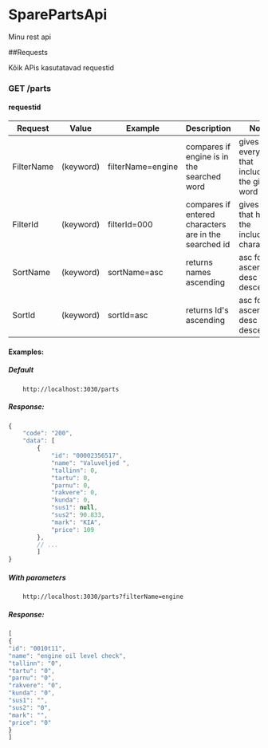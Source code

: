 # SparePartsApi

Minu rest api

##Requests

Kõik APis kasutatavad requestid

### GET /parts
#### requestid
| Request | Value | Example | Description | Notes |
| ----------- | ----------- | ----------- | ----------- | ----------- |
| FilterName | (keyword) | filterName=engine | compares if engine is in the searched word | gives everything that includes the given word |
| FilterId | (keyword) | filterId=000 | compares if entered characters are in the searched id | gives Id's that have the included characters |
| SortName | (keyword) | sortName=asc | returns names ascending | asc for ascending, desc for descending |
| SortId | (keyword) | sortId=asc | returns Id's ascending | asc for ascending, desc for descending |

#### Examples:

##### Default
        http://localhost:3030/parts
    
##### Response:
```javascript
{
    "code": "200",
    "data": [
        {
            "id": "00002356517",
            "name": "Valuveljed ",
            "tallinn": 0,
            "tartu": 0,
            "parnu": 0,
            "rakvere": 0,
            "kunda": 0,
            "sus1": null,
            "sus2": 90.833,
            "mark": "KIA",
            "price": 109
        },
        // ...
        ]
}
```
##### With parameters
        http://localhost:3030/parts?filterName=engine

##### Response:
```javascript
[
{
"id": "0010t11",
"name": "engine oil level check",
"tallinn": "0",
"tartu": "0",
"parnu": "0",
"rakvere": "0",
"kunda": "0",
"sus1": "",
"sus2": "0",
"mark": "",
"price": "0"
}
]
```

